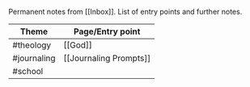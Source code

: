 Permanent notes from [[Inbox]].
List of entry points and further notes.

| Theme       | Page/Entry point       |
| ----------- | ---------------------- |
| #theology   | [[God]]                |
| #journaling | [[Journaling Prompts]] |
| #school     |                        |


